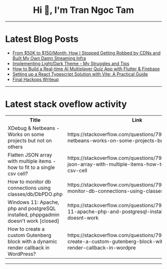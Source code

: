 <h1 align="center">Hi 👋, I'm Tran Ngoc Tam</h1>

---

# Latest Blog Posts 
<!-- BLOG-POST-LIST:START -->
- [From $50K to $150/Month: How I Stopped Getting Robbed by CDNs and Built My Own Damn Streaming Infra](https://dev.to/harsh_suthar_5a9a14772609/from-50k-to-150month-how-i-stopped-getting-robbed-by-cdns-and-built-my-own-damn-streaming-infra-hi6)
- [Implementing Light/Dark Theme - My Struggles and Tips](https://dev.to/uzzy412_73/implementing-lightdark-theme-my-struggles-and-tips-1aon)
- [How to Build a Real-time AI Multiplayer Quiz App with Flutter &amp; Firebase](https://dev.to/awsmasim/how-to-build-a-real-time-ai-multiplayer-quiz-app-with-flutter-firebase-2m39)
- [Setting up a React Typescript Solution with Vite: A Practical Guide](https://dev.to/anuj_u/setting-up-react-typescript-solution-with-vite-1ndd)
- [Final Hackops Writeup](https://dev.to/reva_revathatikonda_004b3/final-hackops-writeup-3n93)
<!-- BLOG-POST-LIST:END -->

---

# Latest stack oveflow activity
<table>
  <tr><th>Title</th><th>Link</th></tr>
  <!-- STACKOVERFLOW:START --><tr><td>XDebug &amp; Netbeans - Works on some projects but not on others</td><td>https://stackoverflow.com/questions/79707639/xdebug-netbeans-works-on-some-projects-but-not-on-others</td></tr><tr><td>Flatten JSON array with multiple items - how to fit to a single csv cell?</td><td>https://stackoverflow.com/questions/79707593/flatten-json-array-with-multiple-items-how-to-fit-to-a-single-csv-cell</td></tr><tr><td>How to monitor db connections using classes/db/DbPDO.php</td><td>https://stackoverflow.com/questions/79707505/how-to-monitor-db-connections-using-classes-db-dbpdo-php</td></tr><tr><td>Windows 11: Apache, php and postgreSQL installed, phppgadmin doesn&#39;t work [closed]</td><td>https://stackoverflow.com/questions/79707428/windows-11-apache-php-and-postgresql-installed-phppgadmin-doesnt-work</td></tr><tr><td>How to create a custom Gutenberg block with a dynamic render callback in WordPress?</td><td>https://stackoverflow.com/questions/79707414/how-to-create-a-custom-gutenberg-block-with-a-dynamic-render-callback-in-wordpre</td></tr><!-- STACKOVERFLOW:END -->
</table>

---


